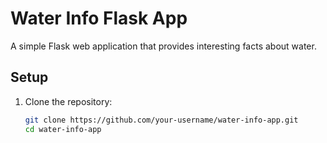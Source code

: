 # Water Info Flask App

A simple Flask web application that provides interesting facts about water.

## Setup

1. Clone the repository:
   ```bash
   git clone https://github.com/your-username/water-info-app.git
   cd water-info-app
